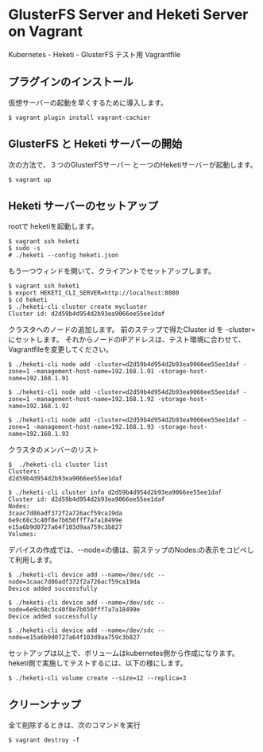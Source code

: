 # GlusterFS Server and Heketi Server on Vagrant

Kubernetes - Heketi - GlusterFS テスト用 Vagrantfile


## プラグインのインストール
仮想サーバーの起動を早くするために導入します。

```console
$ vagrant plugin install vagrant-cachier
```


## GlusterFS と Heketi サーバーの開始

次の方法で、３つのGlusterFSサーバー と一つのHeketiサーバーが起動します。

```console
$ vagrant up
```

## Heketi サーバーのセットアップ

rootで heketiを起動します。

```console
$ vagrant ssh heketi
$ sudo -s
# ./heketi --config heketi.json
```

もう一つウィンドを開いて、クライアントでセットアップします。

```console
$ vagrant ssh heketi
$ export HEKETI_CLI_SERVER=http://localhost:8080
$ cd heketi
$ ./heketi-cli cluster create mycluster
Cluster id: d2d59b4d954d2b93ea9066ee55ee1daf
```

クラスタへのノードの追加します。 前のステップで得たCluster id を -cluster=にセットします。 それからノードのIPアドレスは、テスト環境に合わせて、Vagrantfileを変更してください。
```console
$ ./heketi-cli node add -cluster=d2d59b4d954d2b93ea9066ee55ee1daf -zone=1 -management-host-name=192.168.1.91 -storage-host-name=192.168.1.91

$ ./heketi-cli node add -cluster=d2d59b4d954d2b93ea9066ee55ee1daf -zone=1 -management-host-name=192.168.1.92 -storage-host-name=192.168.1.92

$ ./heketi-cli node add -cluster=d2d59b4d954d2b93ea9066ee55ee1daf -zone=1 -management-host-name=192.168.1.93 -storage-host-name=192.168.1.93
```

クラスタのメンバーのリスト

```console
$  ./heketi-cli cluster list
Clusters:
d2d59b4d954d2b93ea9066ee55ee1daf

$ ./heketi-cli cluster info d2d59b4d954d2b93ea9066ee55ee1daf
Cluster id: d2d59b4d954d2b93ea9066ee55ee1daf
Nodes:
3caac7d86adf372f2a726acf59ca19da
6e9c68c3c40f8e7b650fff7a7a18499e
e15a6b9d0727a64f103d9aa759c3b827
Volumes:
```

デバイスの作成では、--node=の値は、前ステップのNodes:の表示をコピペして利用します。

```console
$ ./heketi-cli device add --name=/dev/sdc --node=3caac7d86adf372f2a726acf59ca19da
Device added successfully

$ ./heketi-cli device add --name=/dev/sdc --node=6e9c68c3c40f8e7b650fff7a7a18499e
Device added successfully

$ ./heketi-cli device add --name=/dev/sdc --node=e15a6b9d0727a64f103d9aa759c3b827
```

セットアップは以上で、ボリュームはkubernetes側から作成になります。
heketi側で実施してテストするには、以下の様にします。

```console
$ ./heketi-cli volume create --size=12 --replica=3
```


## クリーンナップ

全て削除するときは、次のコマンドを実行

```console
$ vagrant destroy -f
```

